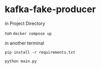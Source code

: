 # kafka-fake-producer

in Project Directory

run 
`docker compose up`

in another terminal 

`pip install -r requirements.txt`

`python main.py`

